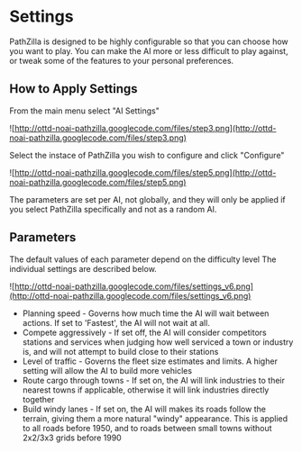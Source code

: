 # Settings #

PathZilla is designed to be highly configurable so that you can choose how you want to play. You can make the AI more or less difficult to play against, or tweak some of the features to your personal preferences.

## How to Apply Settings ##

From the main menu select "AI Settings"

![http://ottd-noai-pathzilla.googlecode.com/files/step3.png](http://ottd-noai-pathzilla.googlecode.com/files/step3.png)

Select the instace of PathZilla you wish to configure and click "Configure"

![http://ottd-noai-pathzilla.googlecode.com/files/step5.png](http://ottd-noai-pathzilla.googlecode.com/files/step5.png)

The parameters are set per AI, not globally, and they will only be applied if you select PathZilla specifically and not as a random AI.

## Parameters ##

The default values of each parameter depend on the difficulty level The individual settings are described below.

![http://ottd-noai-pathzilla.googlecode.com/files/settings_v6.png](http://ottd-noai-pathzilla.googlecode.com/files/settings_v6.png)

  * Planning speed - Governs how much time the AI will wait between actions. If set to 'Fastest', the AI will not wait at all.
  * Compete aggressively - If set off, the AI will consider competitors stations and services when judging how well serviced a town or industry is, and will not attempt to build close to their stations
  * Level of traffic - Governs the fleet size estimates and limits. A higher setting will allow the AI to build more vehicles
  * Route cargo through towns - If set on, the AI will link industries to their nearest towns if applicable, otherwise it will link industries directly together
  * Build windy lanes - If set on, the AI will makes its roads follow the terrain, giving them a more natural "windy" appearance. This is applied to all roads before 1950, and to roads between small towns without 2x2/3x3 grids before 1990